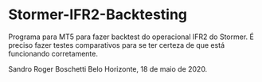 # Stormer-IFR2-Backtesting
Programa para MT5 para fazer backtest do operacional IFR2 do Stormer.
É preciso fazer testes comparativos para se ter certeza de que está funcionando corretamente.

Sandro Roger Boschetti
Belo Horizonte, 18 de maio de 2020.
